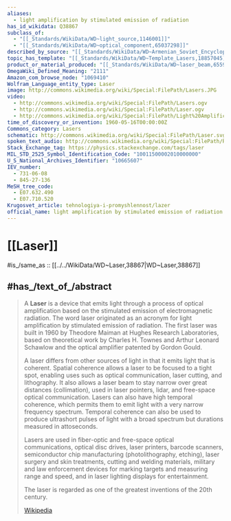 ```yaml
---
aliases:
  - light amplification by stimulated emission of radiation
has_id_wikidata: Q38867
subclass_of:
  - "[[_Standards/WikiData/WD~light_source,1146001]]"
  - "[[_Standards/WikiData/WD~optical_component,65037298]]"
described_by_source: "[[_Standards/WikiData/WD~Armenian_Soviet_Encyclopedia,2657718]]"
topic_has_template: "[[_Standards/WikiData/WD~Template_Lasers,18857045]]"
product_or_material_produced: "[[_Standards/WikiData/WD~laser_beam,65595739]]"
OmegaWiki_Defined_Meaning: "2111"
Amazon_com_browse_node: "1069410"
Wolfram_Language_entity_type: Laser
image: http://commons.wikimedia.org/wiki/Special:FilePath/Lasers.JPG
video:
  - http://commons.wikimedia.org/wiki/Special:FilePath/Lasers.ogv
  - http://commons.wikimedia.org/wiki/Special:FilePath/Laser.ogv
  - http://commons.wikimedia.org/wiki/Special:FilePath/Light%20Amplification%20by%20Stimulated%20Emission%20of%20Radiation.ogv
time_of_discovery_or_invention: 1960-05-16T00:00:00Z
Commons_category: Lasers
schematic: http://commons.wikimedia.org/wiki/Special:FilePath/Laser.svg
spoken_text_audio: http://commons.wikimedia.org/wiki/Special:FilePath/RU-%D0%9B%D0%B0%D0%B7%D0%B5%D1%80%20%28intro%29.ogg
Stack_Exchange_tag: https://physics.stackexchange.com/tags/laser
MIL_STD_2525_Symbol_Identification_Code: "10011500002010000000"
U_S_National_Archives_Identifier: "10665607"
IEV_number:
  - 731-06-08
  - 845-27-136
MeSH_tree_code:
  - E07.632.490
  - E07.710.520
Krugosvet_article: tehnologiya-i-promyshlennost/lazer
official_name: light amplification by stimulated emission of radiation
---
```


# [[Laser]] 

#is_/same_as :: [[../../WikiData/WD~Laser,38867|WD~Laser,38867]] 

## #has_/text_of_/abstract 

> A **Laser** is a device that emits light through a process of optical amplification 
> based on the stimulated emission of electromagnetic radiation. 
> The word laser originated as an acronym for light amplification by stimulated emission of radiation. 
> The first laser was built in 1960 by Theodore Maiman at Hughes Research Laboratories, 
> based on theoretical work by Charles H. Townes and Arthur Leonard Schawlow 
> and the optical amplifier patented by Gordon Gould.
>
> A laser differs from other sources of light in that it emits light that is coherent. 
> Spatial coherence allows a laser to be focused to a tight spot, 
> enabling uses such as optical communication, laser cutting, and lithography. 
> It also allows a laser beam to stay narrow over great distances (collimation), 
> used in laser pointers, lidar, and free-space optical communication. 
> Lasers can also have high temporal coherence, 
> which permits them to emit light with a very narrow frequency spectrum. 
> Temporal coherence can also be used to produce ultrashort pulses of light 
> with a broad spectrum but durations measured in attoseconds.
>
> Lasers are used in fiber-optic and free-space optical communications, 
> optical disc drives, laser printers, barcode scanners, 
> semiconductor chip manufacturing (photolithography, etching), 
> laser surgery and skin treatments, cutting and welding materials, 
> military and law enforcement devices for marking targets and measuring range and speed, 
> and in laser lighting displays for entertainment. 
> 
> The laser is regarded as one of the greatest inventions of the 20th century.
>
> [Wikipedia](https://en.wikipedia.org/wiki/Laser) 


